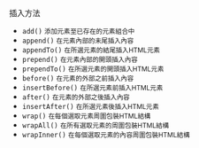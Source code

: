 插入方法
- `add()` <small>添加元素至已存在的元素組合中</small>
- `append()` <small>在元素內部的未尾插入內容</small>
- `appendTo()` <small>在所選元素的結尾插入HTML元素</small>
- `prepend()` <small>在元素內部的開頭插入內容</small>
- `prependTo()` <small>在所選元素的開頭插入HTML元素</small>
- `before()` <small>在元素的外部之前插入內容</small>
- `insertBefore()` <small>在所選元素前插入HTML元素</small>
- `after()` <small>在元素的外部之後插入內容</small>
- `insertAfter()` <small>在所選元素後插入HTML元素</small>
- `wrap()` <small>在每個選取元素周圍包裝HTML結構</small>
- `wrapAll()` <small>在所有選取元素的周圍包裝HTML結構</small>
- `wrapInner()` <small>在每個選取元素的內容周圍包裝HTML結構</small>